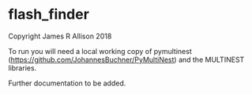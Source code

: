 # flash_finder

Copyright James R Allison 2018

To run you will need a local working copy of pymultinest (https://github.com/JohannesBuchner/PyMultiNest) and the MULTINEST libraries.

Further documentation to be added.
